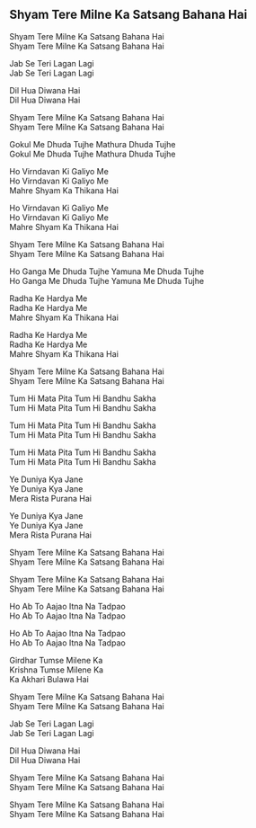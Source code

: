 ## Shyam Tere Milne Ka Satsang Bahana Hai


Shyam Tere Milne Ka Satsang Bahana Hai  
Shyam Tere Milne Ka Satsang Bahana Hai

Jab Se Teri Lagan Lagi  
Jab Se Teri Lagan Lagi

Dil Hua Diwana Hai  
Dil Hua Diwana Hai

Shyam Tere Milne Ka Satsang Bahana Hai  
Shyam Tere Milne Ka Satsang Bahana Hai

Gokul Me Dhuda Tujhe Mathura Dhuda Tujhe  
Gokul Me Dhuda Tujhe Mathura Dhuda Tujhe

Ho Virndavan Ki Galiyo Me  
Ho Virndavan Ki Galiyo Me  
Mahre Shyam Ka Thikana Hai

Ho Virndavan Ki Galiyo Me  
Ho Virndavan Ki Galiyo Me  
Mahre Shyam Ka Thikana Hai

Shyam Tere Milne Ka Satsang Bahana Hai  
Shyam Tere Milne Ka Satsang Bahana Hai

Ho Ganga Me Dhuda Tujhe Yamuna Me Dhuda Tujhe  
Ho Ganga Me Dhuda Tujhe Yamuna Me Dhuda Tujhe

Radha Ke Hardya Me  
Radha Ke Hardya Me  
Mahre Shyam Ka Thikana Hai

Radha Ke Hardya Me  
Radha Ke Hardya Me  
Mahre Shyam Ka Thikana Hai

Shyam Tere Milne Ka Satsang Bahana Hai  
Shyam Tere Milne Ka Satsang Bahana Hai

Tum Hi Mata Pita Tum Hi Bandhu Sakha  
Tum Hi Mata Pita Tum Hi Bandhu Sakha

Tum Hi Mata Pita Tum Hi Bandhu Sakha  
Tum Hi Mata Pita Tum Hi Bandhu Sakha

Tum Hi Mata Pita Tum Hi Bandhu Sakha  
Tum Hi Mata Pita Tum Hi Bandhu Sakha

Ye Duniya Kya Jane  
Ye Duniya Kya Jane  
Mera Rista Purana Hai

Ye Duniya Kya Jane  
Ye Duniya Kya Jane  
Mera Rista Purana Hai

Shyam Tere Milne Ka Satsang Bahana Hai  
Shyam Tere Milne Ka Satsang Bahana Hai

Shyam Tere Milne Ka Satsang Bahana Hai  
Shyam Tere Milne Ka Satsang Bahana Hai

Ho Ab To Aajao Itna Na Tadpao  
Ho Ab To Aajao Itna Na Tadpao

Ho Ab To Aajao Itna Na Tadpao  
Ho Ab To Aajao Itna Na Tadpao

Girdhar Tumse Milene Ka  
Krishna Tumse Milene Ka  
Ka Akhari Bulawa Hai

Shyam Tere Milne Ka Satsang Bahana Hai  
Shyam Tere Milne Ka Satsang Bahana Hai

Jab Se Teri Lagan Lagi  
Jab Se Teri Lagan Lagi

Dil Hua Diwana Hai  
Dil Hua Diwana Hai

Shyam Tere Milne Ka Satsang Bahana Hai  
Shyam Tere Milne Ka Satsang Bahana Hai

Shyam Tere Milne Ka Satsang Bahana Hai  
Shyam Tere Milne Ka Satsang Bahana Hai

